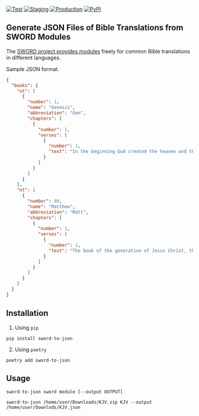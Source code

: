 [![Test](https://github.com/evnskc/sword-to-json/actions/workflows/test.yml/badge.svg)](https://github.com/evnskc/sword-to-json/actions/workflows/test.yml)
[![Staging](https://github.com/evnskc/sword-to-json/actions/workflows/deploy-staging.yml/badge.svg)](https://github.com/evnskc/sword-to-json/actions/workflows/deploy-staging.yml)
[![Production](https://github.com/evnskc/sword-to-json/actions/workflows/deploy-production.yml/badge.svg)](https://github.com/evnskc/sword-to-json/actions/workflows/deploy-production.yml)
[![PyPI](https://img.shields.io/pypi/v/sword-to-json)](https://pypi.org/project/sword-to-json/)

## Generate JSON Files of Bible Translations from SWORD Modules

The [SWORD project provides modules](http://crosswire.org/sword/modules/ModDisp.jsp?modType=Bibles) freely for common
Bible translations in different languages.

Sample JSON format.

```json
{
  "books": {
    "ot": [
      {
        "number": 1,
        "name": "Genesis",
        "abbreviation": "Gen",
        "chapters": [
          {
            "number": 1,
            "verses": [
              {
                "number": 1,
                "text": "In the beginning God created the heaven and the earth."
              }
            ]
          }
        ]
      }
    ],
    "nt": [
      {
        "number": 40,
        "name": "Matthew",
        "abbreviation": "Matt",
        "chapters": [
          {
            "number": 1,
            "verses": [
              {
                "number": 1,
                "text": "The book of the generation of Jesus Christ, the son of David, the son of Abraham."
              }
            ]
          }
        ]
      }
    ]
  }
}
```

## Installation

1. Using ```pip```

```commandline
pip install sword-to-json
```

2. Using ```poetry```

```commandline
poetry add sword-to-json
```

## Usage

```text
sword-to-json sword module [--output OUTPUT]
```

```commandline
sword-to-json /home/user/Downloads/KJV.zip KJV --output /home/user/Downlods/KJV.json
```
